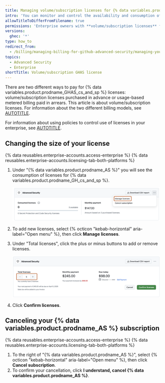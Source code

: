 ```yaml
---
title: Managing volume/subscription licenses for {% data variables.product.prodname_AS %}
intro: 'You can monitor and control the availability and consumption of licenses for {% data variables.product.prodname_AS %} in repositories in your enterprise.'
allowTitleToDifferFromFilename: true
permissions: 'Enterprise owners with **volume/subscription licenses** for {% data variables.product.prodname_AS %}. </br>For metered usage on the new platform, see [AUTOTITLE](/billing/managing-your-billing/using-budgets-control-spending).'
versions:
  ghec: '*'
type: how_to
redirect_from:
  - /billing/managing-billing-for-github-advanced-security/managing-your-github-advanced-security-licensing
topics:
  - Advanced Security
  - Enterprise
shortTitle: Volume/subscription GHAS license
---
```


There are two different ways to pay for {% data variables.product.prodname_GHAS_cs_and_sp %} licenses: volume/subscription licenses purchased in advance or usage-based metered billing paid in arrears. This article is about volume/subscription licenses. For information about the two different billing models, see [AUTOTITLE](/billing/managing-billing-for-your-products/managing-billing-for-github-advanced-security/about-billing-for-github-advanced-security).

For information about using policies to control use of licenses in your enterprise, see [AUTOTITLE](/admin/policies/enforcing-policies-for-your-enterprise/enforcing-policies-for-advanced-security-in-your-enterprise).

## Changing the size of your license

{% data reusables.enterprise-accounts.access-enterprise %}
{% data reusables.enterprise-accounts.licensing-tab-both-platforms %}
1. Under "{% data variables.product.prodname_AS %}" you will see the consumption of licenses for {% data variables.product.prodname_GH_cs_and_sp %}.

   ![Screenshot of the {% data variables.product.prodname_AS %} licensing screen. The "Manage licenses" button is outlined in orange.](/assets/images/help/enterprises/ghas-licenses-dropdown.png)

1. To add new licenses, select {% octicon "kebab-horizontal" aria-label="Open menu" %}, then click **Manage licenses**.
1. Under "Total licenses", click the plus or minus buttons to add or remove licenses.

   ![Screenshot of the {% data variables.product.prodname_AS %} license screen. A text box with the number 5, with a minus and a plus button, are outlined in orange.](/assets/images/help/enterprises/ghas-add-licenses.png)

1. Click **Confirm licenses**.

## Canceling your {% data variables.product.prodname_AS %} subscription

{% data reusables.enterprise-accounts.access-enterprise %}
{% data reusables.enterprise-accounts.licensing-tab-both-platforms %}
1. To the right of "{% data variables.product.prodname_AS %}", select {% octicon "kebab-horizontal" aria-label="Open menu" %}, then click **Cancel subscription**.
1. To confirm your cancellation, click **I understand, cancel {% data variables.product.prodname_AS %}**.
